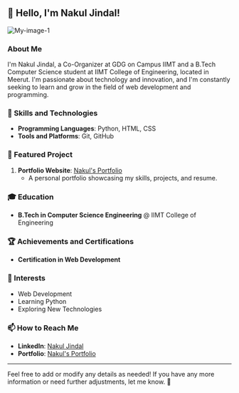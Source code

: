 ## 👋 Hello, I'm Nakul Jindal!
![My-image-1](https://github.com/user-attachments/assets/f8e4193f-7d49-4441-8fb5-261280e8db1c)


### About Me
I'm Nakul Jindal, a Co-Organizer at GDG on Campus IIMT and a B.Tech Computer Science student at IIMT College of Engineering, located in Meerut. I'm passionate about technology and innovation, and I'm constantly seeking to learn and grow in the field of web development and programming.

### 🚀 Skills and Technologies
- **Programming Languages**: Python, HTML, CSS
- **Tools and Platforms**: Git, GitHub

### 🌟 Featured Project
1. **Portfolio Website**: [Nakul's Portfolio](https://nakuljindal60.github.io/portfolio-website/)
   - A personal portfolio showcasing my skills, projects, and resume.

### 🎓 Education
- **B.Tech in Computer Science Engineering** @ IIMT College of Engineering

### 🏆 Achievements and Certifications
- **Certification in Web Development**

### 🌱 Interests
- Web Development
- Learning Python
- Exploring New Technologies

### 📫 How to Reach Me
- **LinkedIn**: [Nakul Jindal](https://www.linkedin.com/in/Nakul-jindal)
- **Portfolio**: [Nakul's Portfolio](https://nakuljindal60.github.io/portfolio-website/)

---

Feel free to add or modify any details as needed! If you have any more information or need further adjustments, let me know. 🚀
